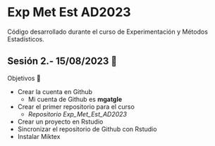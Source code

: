 # Exp Met Est AD2023
Código desarrollado durante el curso de Experimentación y Métodos Estadísticos.

## Sesión 2.- 15/08/2023 :calendar:
Objetivos :cactus: 
* Crear la cuenta en Github
    * Mi cuenta de Github es **mgatgle**
* Crear el primer repositorio para el curso
    * _Repositorio Exp_Met_Est_AD2023_
* Crear un proyecto en Rstudio
* Sincronizar el repositorio de Github con Rstudio
* Instalar Miktex

